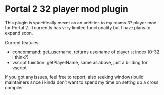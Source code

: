 # Portal 2 32 player mod plugin
This plugin is specifically meant as an addition to my teams 32 player mod for Portal 2. It currently has very limited functionality but I have plans to expand soon.

Current features:
- concommand: get_username, returns username of player at index (0-32 i think?)
- vscript function: getPlayerName, same as above, just a binding for vscript

If you got any issues, feel free to report, also seeking windows build maintainers since i kinda don't want to spend my time on setting up a cross compiler
